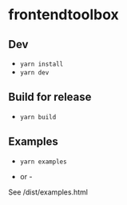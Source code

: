 # frontendtoolbox

## Dev
* `yarn install`
* `yarn dev`

## Build for release
* `yarn build`

## Examples
* `yarn examples`

- or -

See /dist/examples.html
